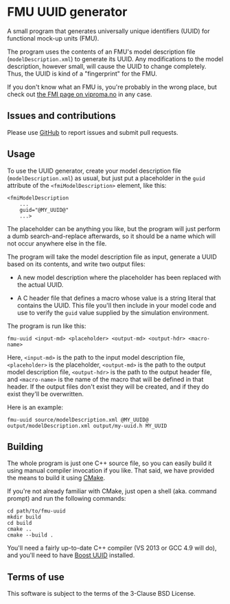 FMU UUID generator
==================
A small program that generates universally unique identifiers (UUID) for
functional mock-up units (FMU).

The program uses the contents of an FMU's model description file
(`modelDescription.xml`) to generate its UUID.  Any modifications to
the model description, however small, will cause the UUID to change
completely.  Thus, the UUID is kind of a "fingerprint" for the FMU.

If you don't know what an FMU is, you're probably in the wrong place, but
check out [the FMI page on viproma.no](http://viproma.no/doku.php?id=vpf:fmi)
in any case.

Issues and contributions
------------------------
Please use [GitHub](http://github.com/viproma/fmu-uuid) to report issues
and submit pull requests.

Usage
-----
To use the UUID generator, create your model description file
(`modelDescription.xml`) as usual, but just put a placeholder in the `guid`
attribute of the `<fmiModelDescription>` element, like this:

    <fmiModelDescription
        ...
        guid="@MY_UUID@"
        ...>

The placeholder can be anything you like, but the program will just perform
a dumb search-and-replace afterwards, so it should be a name which will
not occur anywhere else in the file.

The program will take the model description file as input, generate a
UUID based on its contents, and write two output files:

  * A new model description where the placeholder has been replaced with
    the actual UUID.

  * A C header file that defines a macro whose value is a string literal
    that contains the UUID.  This file you'll then include in your model
    code and use to verify the `guid` value supplied by the simulation
    environment.

The program is run like this:

    fmu-uuid <input-md> <placeholder> <output-md> <output-hdr> <macro-name>

Here, `<input-md>` is the path to the input model description file,
`<placeholder>` is the placeholder, `<output-md>` is the path to the output
model description file, `<output-hdr>` is the path to the output header file,
and `<macro-name>` is the name of the macro that will be defined in that
header.  If the output files don't exist they will be created, and if they
do exist they'll be overwritten.

Here is an example:

    fmu-uuid source/modelDescription.xml @MY_UUID@ output/modelDescription.xml output/my-uuid.h MY_UUID

Building
--------
The whole program is just one C++ source file, so you can easily build it
using manual compiler invocation if you like.  That said, we have provided
the means to build it using [CMake](https://cmake.org).

If you're not already familiar with CMake, just open a shell (aka. command
prompt) and run the following commands:

    cd path/to/fmu-uuid
    mkdir build
    cd build
    cmake ..
    cmake --build .

You'll need a fairly up-to-date C++ compiler (VS 2013 or GCC 4.9 will do),
and you'll need to have [Boost UUID](http://www.boost.org/doc/libs/release/libs/uuid/uuid.html)
installed.

Terms of use
------------
This software is subject to the terms of the 3-Clause BSD License.
